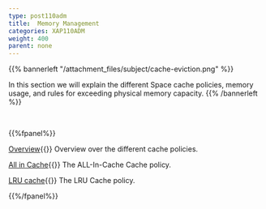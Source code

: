 ```yaml
---
type: post110adm
title:  Memory Management
categories: XAP110ADM
weight: 400
parent: none
---
```






{{% bannerleft "/attachment_files/subject/cache-eviction.png" %}}

In this section we will explain the different Space cache policies, memory usage, and rules for exceeding physical memory capacity.
{{% /bannerleft %}}




<br>

{{%fpanel%}}

[Overview](./memory-management-facilities.html){{<wbr>}}
Overview over the different cache policies.

[All in Cache](./all-in-cache-cache-policy.html){{<wbr>}}
The ALL-In-Cache Cache policy.

[LRU cache](./lru-cache-policy.html){{<wbr>}}
The LRU Cache policy.

{{%/fpanel%}}
